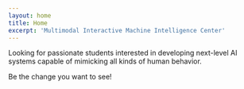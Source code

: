 ```yaml
---
layout: home
title: Home
excerpt: 'Multimodal Interactive Machine Intelligence Center'
---
```

Looking for passionate students interested in developing next-level AI systems capable of mimicking all kinds of human behavior.

Be the change you want to see!